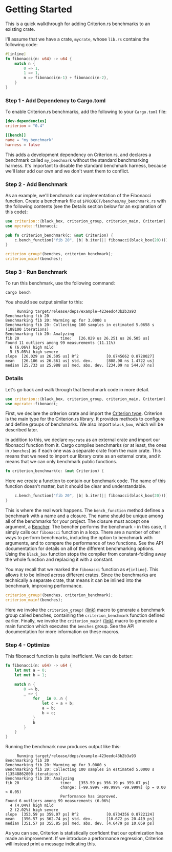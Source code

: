 # Getting Started #

This is a quick walkthrough for adding Criterion.rs benchmarks to an existing crate.

I'll assume that we have a crate, `mycrate`, whose `lib.rs` contains the following code:

```rust
#[inline]
fn fibonacci(n: u64) -> u64 {
    match n {
        0 => 1,
        1 => 1,
        n => fibonacci(n-1) + fibonacci(n-2),
    }
}
```

### Step 1 - Add Dependency to Cargo.toml ###

To enable Criterion.rs benchmarks, add the following to your `Cargo.toml` file:

```toml
[dev-dependencies]
criterion = "0.4"

[[bench]]
name = "my_benchmark"
harness = false
```

This adds a development dependency on Criterion.rs, and declares a benchmark called `my_benchmark`
without the standard benchmarking harness. It's important to disable the standard benchmark
harness, because we'll later add our own and we don't want them to conflict.

### Step 2 - Add Benchmark ###

As an example, we'll benchmark our implementation of the Fibonacci function. Create a benchmark
file at `$PROJECT/benches/my_benchmark.rs` with the following contents (see the Details section
below for an explanation of this code):

```rust
use criterion::{black_box, criterion_group, criterion_main, Criterion};
use mycrate::fibonacci;

pub fn criterion_benchmark(c: &mut Criterion) {
    c.bench_function("fib 20", |b| b.iter(|| fibonacci(black_box(20))));
}

criterion_group!(benches, criterion_benchmark);
criterion_main!(benches);
```

### Step 3 - Run Benchmark ###

To run this benchmark, use the following command:

`cargo bench`

You should see output similar to this:

```
     Running target/release/deps/example-423eedc43b2b3a93
Benchmarking fib 20
Benchmarking fib 20: Warming up for 3.0000 s
Benchmarking fib 20: Collecting 100 samples in estimated 5.0658 s (188100 iterations)
Benchmarking fib 20: Analyzing
fib 20                  time:   [26.029 us 26.251 us 26.505 us]
Found 11 outliers among 99 measurements (11.11%)
  6 (6.06%) high mild
  5 (5.05%) high severe
slope  [26.029 us 26.505 us] R^2            [0.8745662 0.8728027]
mean   [26.106 us 26.561 us] std. dev.      [808.98 ns 1.4722 us]
median [25.733 us 25.988 us] med. abs. dev. [234.09 ns 544.07 ns]
```

### Details ###

Let's go back and walk through that benchmark code in more detail.

```rust
use criterion::{black_box, criterion_group, criterion_main, Criterion};
use mycrate::fibonacci;
```

First, we declare the criterion crate and import the [Criterion
type](http://bheisler.github.io/criterion.rs/criterion/struct.Criterion.html). Criterion is the
main type for the Criterion.rs library. It provides methods to configure and define groups of
benchmarks. We also import `black_box`, which will be described later.

In addition to this, we declare `mycrate` as an external crate and import our fibonacci function
from it. Cargo compiles benchmarks (or at least, the ones in `/benches`) as if each one was a
separate crate from the main crate. This means that we need to import our library crate as an
external crate, and it means that we can only benchmark public functions.

```rust
fn criterion_benchmark(c: &mut Criterion) {
```

Here we create a function to contain our benchmark code. The name of this function doesn't matter,
but it should be clear and understandable.

```rust
    c.bench_function("fib 20", |b| b.iter(|| fibonacci(black_box(20))));
}
```

This is where the real work happens. The `bench_function` method defines a benchmark with a name
and a closure. The name should be unique among all of the benchmarks for your project. The closure
must accept one argument, a
[Bencher](http://bheisler.github.io/criterion.rs/criterion/struct.Bencher.html). The bencher
performs the benchmark - in this case, it simply calls our `fibonacci` function in a loop. There
are a number of other ways to perform benchmarks, including the option to benchmark with arguments,
and to compare the performance of two functions. See the API documentation for details on all of
the different benchmarking options. Using the `black_box` function stops the compiler from
constant-folding away the whole function and replacing it with a constant.

You may recall that we marked the `fibonacci` function as `#[inline]`. This allows it to be inlined
across different crates. Since the benchmarks are technically a separate crate, that means it can
be inlined into the benchmark, improving performance.

```rust
criterion_group!(benches, criterion_benchmark);
criterion_main!(benches);
```

Here we invoke the `criterion_group!`
[(link)](http://bheisler.github.io/criterion.rs/criterion/macro.criterion_group.html) macro to
generate a benchmark group called benches, containing the `criterion_benchmark` function defined
earlier. Finally, we invoke the `criterion_main!`
[(link)](http://bheisler.github.io/criterion.rs/criterion/macro.criterion_main.html) macro to
generate a main function which executes the `benches` group. See the API documentation for more
information on these macros.

### Step 4 - Optimize ###

This fibonacci function is quite inefficient. We can do better:

```rust
fn fibonacci(n: u64) -> u64 {
    let mut a = 0;
    let mut b = 1;

    match n {
        0 => b,
        _ => {
            for _ in 0..n {
                let c = a + b;
                a = b;
                b = c;
            }
            b
        }
    }
}
```

Running the benchmark now produces output like this:

```
     Running target/release/deps/example-423eedc43b2b3a93
Benchmarking fib 20
Benchmarking fib 20: Warming up for 3.0000 s
Benchmarking fib 20: Collecting 100 samples in estimated 5.0000 s (13548862800 iterations)
Benchmarking fib 20: Analyzing
fib 20                  time:   [353.59 ps 356.19 ps 359.07 ps]
                        change: [-99.999% -99.999% -99.999%] (p = 0.00 < 0.05)
                        Performance has improved.
Found 6 outliers among 99 measurements (6.06%)
  4 (4.04%) high mild
  2 (2.02%) high severe
slope  [353.59 ps 359.07 ps] R^2            [0.8734356 0.8722124]
mean   [356.57 ps 362.74 ps] std. dev.      [10.672 ps 20.419 ps]
median [351.57 ps 355.85 ps] med. abs. dev. [4.6479 ps 10.059 ps]
```

As you can see, Criterion is statistically confident that our optimization has made an improvement.
If we introduce a performance regression, Criterion will instead print a message indicating this.
